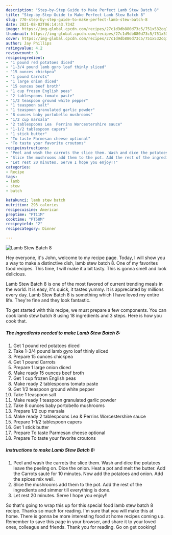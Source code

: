 ```yaml
---
description: "Step-by-Step Guide to Make Perfect Lamb Stew Batch 8"
title: "Step-by-Step Guide to Make Perfect Lamb Stew Batch 8"
slug: 770-step-by-step-guide-to-make-perfect-lamb-stew-batch-8
date: 2021-08-02T06:14:43.734Z
image: https://img-global.cpcdn.com/recipes/27c1d9db880d73c5/751x532cq70/lamb-stew-batch-8-recipe-main-photo.jpg
thumbnail: https://img-global.cpcdn.com/recipes/27c1d9db880d73c5/751x532cq70/lamb-stew-batch-8-recipe-main-photo.jpg
cover: https://img-global.cpcdn.com/recipes/27c1d9db880d73c5/751x532cq70/lamb-stew-batch-8-recipe-main-photo.jpg
author: Jay Phillips
ratingvalue: 4.2
reviewcount: 8
recipeingredient:
- "1 pound red potatoes diced"
- "1-3/4 pound lamb gyro loaf thinly sliced"
- "15 ounces chickpea"
- "1 pound Carrots"
- "1 large onion diced"
- "15 ounces beef broth"
- "1 cup frozen English peas"
- "2 tablespoons tomato paste"
- "1/2 teaspoon ground white pepper"
- "1 teaspoon salt"
- "1 teaspoon granulated garlic powder"
- "8 ounces baby portobello mushrooms"
- "1/2 cup marsala"
- "2 tablespoons Lea  Perrins Worcestershire sauce"
- "1-1/2 tablespoon capers"
- "1 stick butter"
- "To taste Parmesan cheese optional"
- "To taste your favorite croutons"
recipeinstructions:
- "Peel and wash the carrots the slice them. Wash and dice the potatoes leave the peeling on. Dice the onion. Heat a pot and melt the butter. Add the Carrots sauté for 10 minutes. Now add the potatoes and onion. Add the spices mix well."
- "Slice the mushrooms add them to the pot. Add the rest of the ingredients and simmer till everything is done."
- "Let rest 20 minutes. Serve I hope you enjoy!!"
categories:
- Recipe
tags:
- lamb
- stew
- batch

katakunci: lamb stew batch 
nutrition: 293 calories
recipecuisine: American
preptime: "PT11M"
cooktime: "PT58M"
recipeyield: "2"
recipecategory: Dinner

---
```



![Lamb Stew Batch 8](https://img-global.cpcdn.com/recipes/27c1d9db880d73c5/751x532cq70/lamb-stew-batch-8-recipe-main-photo.jpg)

Hey everyone, it's John, welcome to my recipe page. Today, I will show you a way to make a distinctive dish, lamb stew batch 8. One of my favorites food recipes. This time, I will make it a bit tasty. This is gonna smell and look delicious.

Lamb Stew Batch 8 is one of the most favored of current trending meals in the world. It is easy, it's quick, it tastes yummy. It is appreciated by millions every day. Lamb Stew Batch 8 is something which I have loved my entire life. They're fine and they look fantastic.




To get started with this recipe, we must prepare a few components. You can cook lamb stew batch 8 using 18 ingredients and 3 steps. Here is how you cook that.

<!--inarticleads1-->

##### The ingredients needed to make Lamb Stew Batch 8:

1. Get 1 pound red potatoes diced
1. Take 1-3/4 pound lamb gyro loaf thinly sliced
1. Prepare 15 ounces chickpea
1. Get 1 pound Carrots
1. Prepare 1 large onion diced
1. Make ready 15 ounces beef broth
1. Get 1 cup frozen English peas
1. Make ready 2 tablespoons tomato paste
1. Get 1/2 teaspoon ground white pepper
1. Take 1 teaspoon salt
1. Make ready 1 teaspoon granulated garlic powder
1. Take 8 ounces baby portobello mushrooms
1. Prepare 1/2 cup marsala
1. Make ready 2 tablespoons Lea & Perrins Worcestershire sauce
1. Prepare 1-1/2 tablespoon capers
1. Get 1 stick butter
1. Prepare To taste Parmesan cheese optional
1. Prepare To taste your favorite croutons




<!--inarticleads2-->

##### Instructions to make Lamb Stew Batch 8:

1. Peel and wash the carrots the slice them. Wash and dice the potatoes leave the peeling on. Dice the onion. Heat a pot and melt the butter. Add the Carrots sauté for 10 minutes. Now add the potatoes and onion. Add the spices mix well.
1. Slice the mushrooms add them to the pot. Add the rest of the ingredients and simmer till everything is done.
1. Let rest 20 minutes. Serve I hope you enjoy!!




So that's going to wrap this up for this special food lamb stew batch 8 recipe. Thanks so much for reading. I'm sure that you will make this at home. There is gonna be more interesting food at home recipes coming up. Remember to save this page in your browser, and share it to your loved ones, colleague and friends. Thank you for reading. Go on get cooking!
